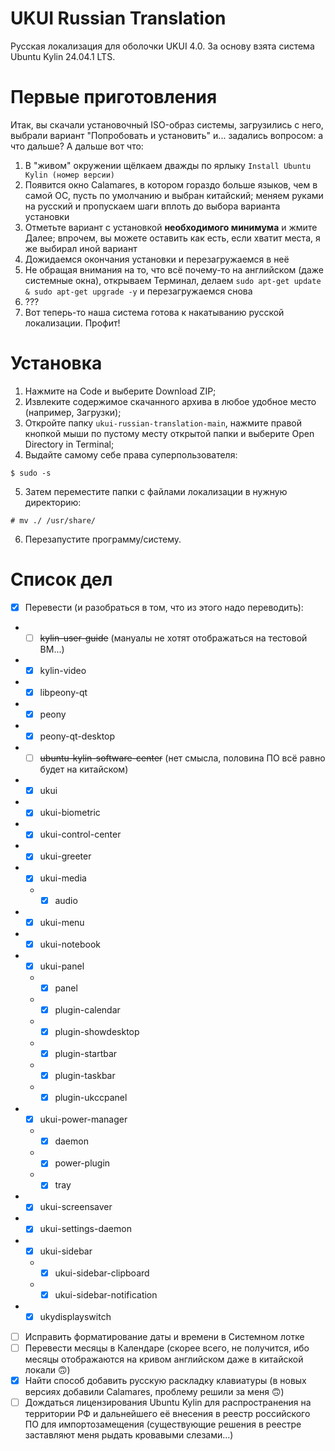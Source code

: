 # UKUI Russian Translation
Русская локализация для оболочки UKUI 4.0. За основу взята система Ubuntu Kylin 24.04.1 LTS.

# Первые приготовления
Итак, вы скачали установочный ISO-образ системы, загрузились с него, выбрали вариант "Попробовать и установить" и... задались вопросом: а что дальше? А дальше вот что:
1. В "живом" окружении щёлкаем дважды по ярлыку `Install Ubuntu Kylin (номер версии)`
2. Появится окно Calamares, в котором гораздо больше языков, чем в самой ОС, пусть по умолчанию и выбран китайский; меняем руками на русский и пропускаем шаги вплоть до выбора варианта установки
3. Отметьте вариант с установкой **необходимого минимума** и жмите Далее; впрочем, вы можете оставить как есть, если хватит места, я же выбирал иной вариант
4. Дожидаемся окончания установки и перезагружаемся в неё
5. Не обращая внимания на то, что всё почему-то на английском (даже системные окна), открываем Терминал, делаем `sudo apt-get update & sudo apt-get upgrade -y` и перезагружаемся снова
6. ???
7. Вот теперь-то наша система готова к накатыванию русской локализации. Профит!

# Установка
1. Нажмите на Code и выберите Download ZIP;
2. Извлеките содержимое скачанного архива в любое удобное место (например, Загрузки);
3. Откройте папку `ukui-russian-translation-main`, нажмите правой кнопкой мыши по пустому месту открытой папки и выберите Open Directory in Terminal;
4. Выдайте самому себе права суперпользователя:
```
$ sudo -s
```
5. Затем переместите папки с файлами локализации в нужную директорию:
```
# mv ./ /usr/share/
```
6. Перезапустите программу/систему.

# Список дел
- [x] Перевести (и разобраться в том, что из этого надо переводить):
* - [ ] ~~kylin-user-guide~~ (мануалы не хотят отображаться на тестовой ВМ...)
* - [x] kylin-video
* - [x] libpeony-qt
* - [x] peony
* - [x] peony-qt-desktop
* - [ ] ~~ubuntu-kylin-software-center~~ (нет смысла, половина ПО всё равно будет на китайском)
* - [x] ukui
* - [x] ukui-biometric
* - [x] ukui-control-center
* - [x] ukui-greeter
* - [x] ukui-media
  * - [x] audio
* - [x] ukui-menu
* - [x] ukui-notebook
* - [x] ukui-panel
  * - [x] panel
  * - [x] plugin-calendar
  * - [x] plugin-showdesktop
  * - [x] plugin-startbar
  * - [x] plugin-taskbar
  * - [x] plugin-ukccpanel
* - [x] ukui-power-manager
  * - [x] daemon
  * - [x] power-plugin
  * - [x] tray
* - [x] ukui-screensaver
* - [x] ukui-settings-daemon
* - [x] ukui-sidebar
  * - [x] ukui-sidebar-clipboard
  * - [x] ukui-sidebar-notification
* - [x] ukydisplayswitch
- [ ] Исправить форматирование даты и времени в Системном лотке
- [ ] Перевести месяцы в Календаре (скорее всего, не получится, ибо месяцы отображаются на кривом английском даже в китайской локали 🙃)
- [x] Найти способ добавить русскую раскладку клавиатуры (в новых версиях добавили Calamares, проблему решили за меня 🙃)
- [ ] Дождаться лицензирования Ubuntu Kylin для распространения на территории РФ и дальнейшего её внесения в реестр российского ПО для импортозамещения (существующие решения в реестре заставляют меня рыдать кровавыми слезами...)
